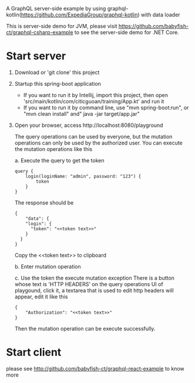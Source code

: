 A GraphQL server-side example by using graphql-kotlin(https://github.com/ExpediaGroup/graphql-kotlin) with data loader

This is server-side demo for JVM, please visit https://github.com/babyfish-ct/graphql-csharp-example to see the server-side demo for .NET Core.

# Start server

1. Download or 'git clone' this project

2. Startup this spring-boot application

   + If you want to run it by Intellij, import this project, then open 'src/main/kotlin/com/citicguoan/training/App.kt' and run it
   + If you want to run it by command line, use "mvn spring-boot:run", or "mvn clean install" and" java -jar target/app.jar"

3. Open your browser, access http://localhost:8080/playground

   The query operations can be used by everyone, but the mutation operations can only be used by the authorized user.
   You can execute the mutation operations like this

   a. Execute the query to get the token

   ```
   query {
       login(loginName: "admin", password: "123") {
           token
       }
   }
   ```
   The response should be
   ```
   {
       "data": {
       "login": {
         "token": "<<token text>>"
       }
     }
   }
   ```
   Copy the &lt;&lt;token text&gt;&gt; to clipboard

   b. Enter mutation operation

   c. Use the token the execute mutation exception
   There is a button whose text is 'HTTP HEADERS' on the query operations UI of playgound, 
   click it, a textarea that is used to edit http headers will appear, edit it like this

   ```
   {
       "Authorization": "<<token text>>"
   }
   ```
   Then the mutation operation can be execute successfully.

# Start client

please see http://github.com/babyfish-ct/graphql-react-example to know more